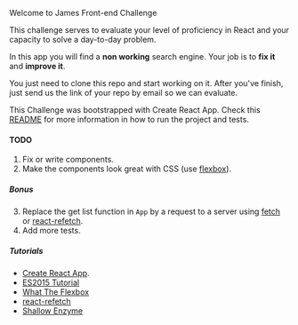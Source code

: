 Welcome to James Front-end Challenge

This challenge serves to evaluate your level of proficiency in React and your capacity to solve a day-to-day problem.

In this app you will find a **non working** search engine.
Your job is to **fix it** and **improve it**.

You just need to clone this repo and start working on it.
After you've finish, just send us the link of your repo by email so we can evaluate.

This Challenge was bootstrapped with Create React App.
Check this [README](https://github.com/CrowdProcess/react-challenge/blob/master/CreateReactApp.md) for more information in how to run the project and tests.

#### TODO

1. Fix or write components.
2. Make the components look great with CSS (use [flexbox](https://www.youtube.com/watch?v=Vj7NZ6FiQvo&list=PLu8EoSxDXHP7xj_y6NIAhy0wuCd4uVdid)).

##### Bonus
  3. Replace the get list function in ```App``` by a request to a server using [fetch](https://github.github.io/fetch/) or [react-refetch](https://github.com/heroku/react-refetch).
  4. Add more tests.

##### Tutorials
- [Create React App](https://github.com/facebookincubator/create-react-app).
- [ES2015 Tutorial](https://babeljs.io/docs/learn-es2015/)
- [What The Flexbox](https://www.youtube.com/watch?v=Vj7NZ6FiQvo&list=PLu8EoSxDXHP7xj_y6NIAhy0wuCd4uVdid)
- [react-refetch](https://github.com/heroku/react-refetch)
- [Shallow Enzyme](https://github.com/airbnb/enzyme/blob/master/docs/api/shallow.md)
